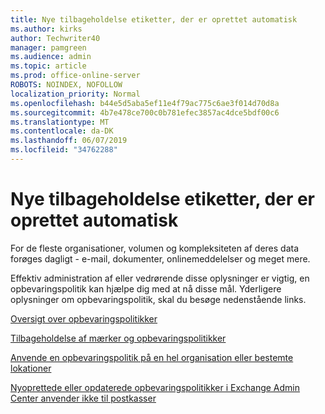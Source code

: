 ```yaml
---
title: Nye tilbageholdelse etiketter, der er oprettet automatisk
ms.author: kirks
author: Techwriter40
manager: pamgreen
ms.audience: admin
ms.topic: article
ms.prod: office-online-server
ROBOTS: NOINDEX, NOFOLLOW
localization_priority: Normal
ms.openlocfilehash: b44e5d5aba5ef11e4f79ac775c6ae3f014d70d8a
ms.sourcegitcommit: 4b7e478ce700c0b781efec3857ac4dce5bdf00c6
ms.translationtype: MT
ms.contentlocale: da-DK
ms.lasthandoff: 06/07/2019
ms.locfileid: "34762288"
---
```

# <a name="new-retention-labels-created-automatically"></a>Nye tilbageholdelse etiketter, der er oprettet automatisk

For de fleste organisationer, volumen og kompleksiteten af deres data forøges dagligt - e-mail, dokumenter, onlinemeddelelser og meget mere.

Effektiv administration af eller vedrørende disse oplysninger er vigtig, en opbevaringspolitik kan hjælpe dig med at nå disse mål. Yderligere oplysninger om opbevaringspolitik, skal du besøge nedenstående links.

[Oversigt over opbevaringspolitikker](https://docs.microsoft.com/office365/securitycompliance/retention-policies)

[Tilbageholdelse af mærker og opbevaringspolitikker](https://docs.microsoft.com/exchange/security-and-compliance/messaging-records-management/retention-tags-and-policies)

[Anvende en opbevaringspolitik på en hel organisation eller bestemte lokationer](https://docs.microsoft.com/office365/securitycompliance/retention-policies#applying-a-retention-policy-to-an-entire-organization-or-specific-locations)

[Nyoprettede eller opdaterede opbevaringspolitikker i Exchange Admin Center anvender ikke til postkasser](https://docs.microsoft.com/alchemyinsights/retention-policies-in-exchange-admin-center-not-working)

